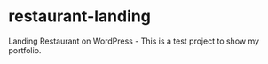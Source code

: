# restaurant-landing
Landing Restaurant on WordPress - This is a test project to show my portfolio.
